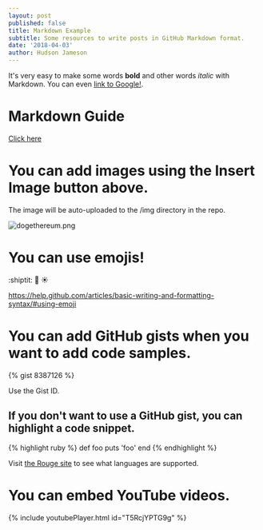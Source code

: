 ```yaml
---
layout: post
published: false
title: Markdown Example
subtitle: Some resources to write posts in GitHub Markdown format.
date: '2018-04-03'
author: Hudson Jameson
---
```

It's very easy to make some words **bold** and other words *italic* with Markdown. You can even [link to Google!](http://google.com).

# Markdown Guide
[Click here](https://guides.github.com/features/mastering-markdown/)

# You can add images using the Insert Image button above.
The image will be auto-uploaded to the /img directory in the repo.

![dogethereum.png](https://github.com/ethereum/blog/blob/master/img/dogethereum.png "Mouseover Text Here. Wow!")

# You can use emojis!
:shiptit:
:rainbow:
:sunny:

https://help.github.com/articles/basic-writing-and-formatting-syntax/#using-emoji

# You can add GitHub gists when you want to add code samples.
{% gist 8387126 %}

Use the Gist ID.

## If you don't want to use a GitHub gist, you can highlight a code snippet.
{% highlight ruby %}
def foo
  puts 'foo'
end
{% endhighlight %}

Visit [the Rouge site](http://rouge.jneen.net/) to see what languages are supported.

# You can embed YouTube videos.
{% include youtubePlayer.html id="T5RcjYPTG9g" %}
